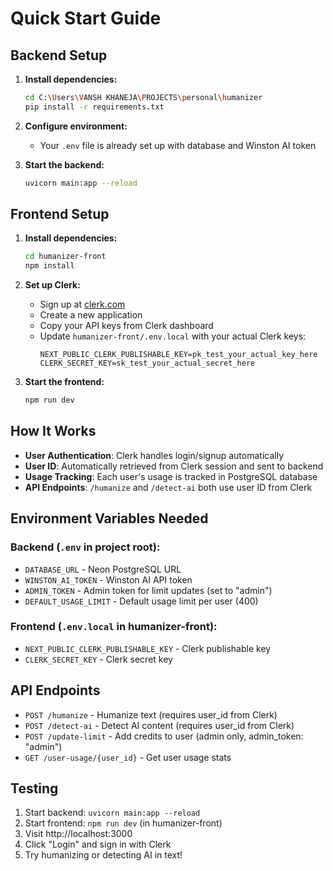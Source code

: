 # Quick Start Guide

## Backend Setup

1. **Install dependencies:**
   ```bash
   cd C:\Users\VANSH KHANEJA\PROJECTS\personal\humanizer
   pip install -r requirements.txt
   ```

2. **Configure environment:**
   - Your `.env` file is already set up with database and Winston AI token
   
3. **Start the backend:**
   ```bash
   uvicorn main:app --reload
   ```

## Frontend Setup

1. **Install dependencies:**
   ```bash
   cd humanizer-front
   npm install
   ```

2. **Set up Clerk:**
   - Sign up at [clerk.com](https://clerk.com)
   - Create a new application
   - Copy your API keys from Clerk dashboard
   - Update `humanizer-front/.env.local` with your actual Clerk keys:
     ```env
     NEXT_PUBLIC_CLERK_PUBLISHABLE_KEY=pk_test_your_actual_key_here
     CLERK_SECRET_KEY=sk_test_your_actual_secret_here
     ```

3. **Start the frontend:**
   ```bash
   npm run dev
   ```

## How It Works

- **User Authentication**: Clerk handles login/signup automatically
- **User ID**: Automatically retrieved from Clerk session and sent to backend
- **Usage Tracking**: Each user's usage is tracked in PostgreSQL database
- **API Endpoints**: `/humanize` and `/detect-ai` both use user ID from Clerk

## Environment Variables Needed

### Backend (`.env` in project root):
- `DATABASE_URL` - Neon PostgreSQL URL
- `WINSTON_AI_TOKEN` - Winston AI API token
- `ADMIN_TOKEN` - Admin token for limit updates (set to "admin")
- `DEFAULT_USAGE_LIMIT` - Default usage limit per user (400)

### Frontend (`.env.local` in humanizer-front):
- `NEXT_PUBLIC_CLERK_PUBLISHABLE_KEY` - Clerk publishable key
- `CLERK_SECRET_KEY` - Clerk secret key

## API Endpoints

- `POST /humanize` - Humanize text (requires user_id from Clerk)
- `POST /detect-ai` - Detect AI content (requires user_id from Clerk)
- `POST /update-limit` - Add credits to user (admin only, admin_token: "admin")
- `GET /user-usage/{user_id}` - Get user usage stats

## Testing

1. Start backend: `uvicorn main:app --reload`
2. Start frontend: `npm run dev` (in humanizer-front)
3. Visit http://localhost:3000
4. Click "Login" and sign in with Clerk
5. Try humanizing or detecting AI in text!

